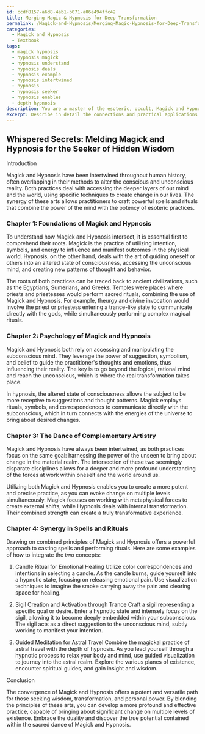 ```yaml
---
id: ccdf8157-a6d8-4ab1-b071-a06e494ffc42
title: Merging Magic & Hypnosis for Deep Transformation
permalink: /Magick-and-Hypnosis/Merging-Magic-Hypnosis-for-Deep-Transformation/
categories:
  - Magick and Hypnosis
  - Textbook
tags:
  - magick hypnosis
  - hypnosis magick
  - hypnosis understand
  - hypnosis deals
  - hypnosis example
  - hypnosis intertwined
  - hypnosis
  - hypnosis seeker
  - hypnosis enables
  - depth hypnosis
description: You are a master of the esoteric, occult, Magick and Hypnosis and education, you have written many textbooks on the subject in ways that provide students with rich and deep understanding of the subject. You are being asked to write textbook-like sections on a topic and you do it with full context, explainability, and reliability in accuracy to the true facts of the topic at hand, in a textbook style that a student would easily be able to learn from, in a rich, engaging, and contextual way. Always include relevant context (such as formulas and history), related concepts, and in a way that someone can gain deep insights from.
excerpt: Describe in detail the connections and practical applications of Magick and Hypnosis in a spellbook intended for students of the occult who wish to deepen their understanding of these intertwined arts. Discuss the psychological processes involved, the history of these practices, how they complement each other, and provide clear examples of spells or rituals that combine elements of both Magick and Hypnosis.
---
```


## Whispered Secrets: Melding Magick and Hypnosis for the Seeker of Hidden Wisdom

Introduction

Magick and Hypnosis have been intertwined throughout human history, often overlapping in their methods to alter the conscious and unconscious reality. Both practices deal with accessing the deeper layers of our mind and the world, using specific techniques to create change in our lives. The synergy of these arts allows practitioners to craft powerful spells and rituals that combine the power of the mind with the potency of esoteric practices.

### Chapter 1: Foundations of Magick and Hypnosis

To understand how Magick and Hypnosis intersect, it is essential first to comprehend their roots. Magick is the practice of utilizing intention, symbols, and energy to influence and manifest outcomes in the physical world. Hypnosis, on the other hand, deals with the art of guiding oneself or others into an altered state of consciousness, accessing the unconscious mind, and creating new patterns of thought and behavior.

The roots of both practices can be traced back to ancient civilizations, such as the Egyptians, Sumerians, and Greeks. Temples were places where priests and priestesses would perform sacred rituals, combining the use of Magick and Hypnosis. For example, theurgy and divine invocation would involve the priest or priestess entering a trance-like state to communicate directly with the gods, while simultaneously performing complex magical rituals.

### Chapter 2: Psychology of Magick and Hypnosis

Magick and Hypnosis both rely on accessing and manipulating the subconscious mind. They leverage the power of suggestion, symbolism, and belief to guide the practitioner's thoughts and emotions, thus influencing their reality. The key is to go beyond the logical, rational mind and reach the unconscious, which is where the real transformation takes place.

In hypnosis, the altered state of consciousness allows the subject to be more receptive to suggestions and thought patterns. Magick employs rituals, symbols, and correspondences to communicate directly with the subconscious, which in turn connects with the energies of the universe to bring about desired changes.

### Chapter 3: The Dance of Complementary Artistry

Magick and Hypnosis have always been intertwined, as both practices focus on the same goal: harnessing the power of the unseen to bring about change in the material realm. The intersection of these two seemingly disparate disciplines allows for a deeper and more profound understanding of the forces at work within oneself and the world around us.

Utilizing both Magick and Hypnosis enables you to create a more potent and precise practice, as you can evoke change on multiple levels simultaneously. Magick focuses on working with metaphysical forces to create external shifts, while Hypnosis deals with internal transformation. Their combined strength can create a truly transformative experience.

### Chapter 4: Synergy in Spells and Rituals

Drawing on combined principles of Magick and Hypnosis offers a powerful approach to casting spells and performing rituals. Here are some examples of how to integrate the two concepts:

1. Candle Ritual for Emotional Healing
Utilize color correspondences and intentions in selecting a candle. As the candle burns, guide yourself into a hypnotic state, focusing on releasing emotional pain. Use visualization techniques to imagine the smoke carrying away the pain and clearing space for healing.

2. Sigil Creation and Activation through Trance
Craft a sigil representing a specific goal or desire. Enter a hypnotic state and intensely focus on the sigil, allowing it to become deeply embedded within your subconscious. The sigil acts as a direct suggestion to the unconscious mind, subtly working to manifest your intention.

3. Guided Meditation for Astral Travel
Combine the magickal practice of astral travel with the depth of hypnosis. As you lead yourself through a hypnotic process to relax your body and mind, use guided visualization to journey into the astral realm. Explore the various planes of existence, encounter spiritual guides, and gain insight and wisdom.

Conclusion

The convergence of Magick and Hypnosis offers a potent and versatile path for those seeking wisdom, transformation, and personal power. By blending the principles of these arts, you can develop a more profound and effective practice, capable of bringing about significant change on multiple levels of existence. Embrace the duality and discover the true potential contained within the sacred dance of Magick and Hypnosis.
